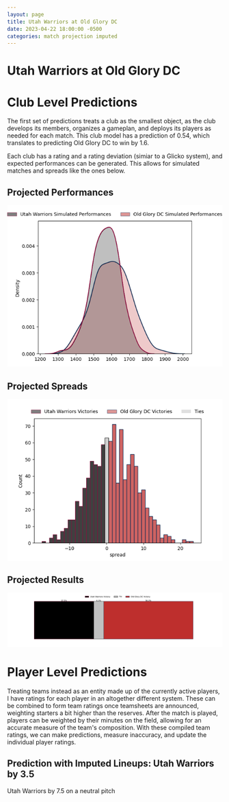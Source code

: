 ```yaml
---  
layout: page  
title: Utah Warriors at Old Glory DC  
date: 2023-04-22 18:00:00 -0500  
categories: match projection imputed  
---
```

# Utah Warriors at Old Glory DC

# Club Level Predictions


The first set of predictions treats a club as the smallest object, as the club develops its members, organizes a gameplan, and deploys its players as needed for each match. This club model has a prediction of 0.54, which translates to predicting Old Glory DC to win by 1.6.

Each club has a rating and a rating deviation (simiar to a Glicko system), and expected performances can be generated. This allows for simulated matches and spreads like the ones below.
## Projected Performances


![Projected Performances](plots/performances_2023-04-22-OldGloryDC-UtahWarriors.png)
## Projected Spreads


![Projected Spreads](plots/spreads_2023-04-22-OldGloryDC-UtahWarriors.png)
## Projected Results


![Projected Results](plots/resultbar_2023-04-22-OldGloryDC-UtahWarriors.png)
# Player Level Predictions


Treating teams instead as an entity made up of the currently active players, I have ratings for each player in an altogether different system. These can be combined to form team ratings once teamsheets are announced, weighting starters a bit higher than the reserves. After the match is played, players can be weighted by their minutes on the field, allowing for an accurate measure of the team's composition. With these compiled team ratings, we can make predictions, measure inaccuracy, and update the individual player ratings.
## Prediction with Imputed Lineups: Utah Warriors by 3.5


Utah Warriors by 7.5 on a neutral pitch

